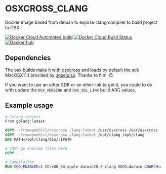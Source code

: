 # OSXCROSS_CLANG

Docker image based from debian to expose clang compiler to build project to OSX

[![Docker Cloud Automated build](https://img.shields.io/docker/cloud/automated/ymohlcl/osxcross_clang?style=flat-square)](https://hub.docker.com/repository/docker/ymohlcl/osxcross_clang/builds)
[![Docker Cloud Build Status](https://img.shields.io/docker/cloud/build/ymohlcl/osxcross_clang?style=flat-square)](https://hub.docker.com/repository/docker/ymohlcl/osxcross_clang/builds)
[![Docker hub](https://img.shields.io/badge/docker-hub-informational?style=flat-square)](https://hub.docker.com/repository/docker/ymohlcl/osxcross_clang)

## Dependencies

The osx builds make it with [osxcross](https://github.com/tpoechtrager/osxcross) and loads by default the sdk MacOSX11.1 provided by [Joseluisq](https://github.com/joseluisq/macosx-sdks). Thanks to him &nbsp;:wink:&nbsp;

If you want to use an other SDK or an other link to get it, you could to do with update the `OSX_VERSION` and `OSX_SDL_LINK` build ARG values.

## Example usage

``` Dockerfile
# Golang context
From golang:latest

COPY --from=ymohlcl/osxcross_clang:latest /usr/osxcross /usr/osxcross
COPY --from=ymohlcl/osxcross_clang:latest /opt/clang /opt/clang
ENV PATH=/opt/clang/bin/:$PATH

# COPY go sources files here
COPY . .

# Compilation
RUN CGO_ENABLED=1 CC=x86_64-apple-darwin20.2-clang GOOS=darwin GOARCH=amd64 go build -tags static -ldflags "-s -w" .
```
